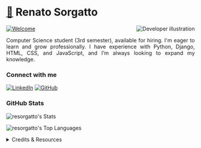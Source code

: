 <h1>
    <a href="https://github.com/resorgatto">🔗</a> 
    <span>Renato Sorgatto</span>
</h1>

<a href="https://git.io/typing-svg">
    <img src="https://readme-typing-svg.herokuapp.com?font=Jetbrains+Mono&size=35&pause=1000&color=4C33FF&random=false&width=500&height=100&lines=Welcome+to+my+profile!%F0%9F%98%81" alt="Welcome" />
</a>

<img align="right" height="310px" style="max-width: 100%; height: auto;" src="971.png" alt="Developer illustration">

<p align="justify">
    Computer Science student (3rd semester), available for hiring. I'm eager to learn and grow professionally. I have experience with Python, Django, HTML, CSS, and JavaScript, and I’m always looking to expand my knowledge.
</p>

<h3 align="left">Connect with me</h3>

[![LinkedIn](https://img.shields.io/badge/-LinkedIn-blue?style=for-the-badge&logo=LinkedIn&logoColor=white)](https://www.linkedin.com/in/renato-sorgatto/)
[![GitHub](https://img.shields.io/badge/-GitHub-black?style=for-the-badge&logo=GitHub&logoColor=white)](https://github.com/resorgatto)

<h3 align="left">GitHub Stats</h3>

![resorgatto's Stats](https://github-readme-stats.vercel.app/api?username=resorgatto&theme=tokyonight&show_icons=true&hide_border=true&count_private=true)

![resorgatto's Top Languages](https://github-readme-stats.vercel.app/api/top-langs/?username=resorgatto&theme=tokyonight&show_icons=true&hide_border=true&layout=compact&langs_count=20)
<br>

<details align="left">
  <summary>Credits & Resources</summary> 
 
  - Badges by <a href="https://shields.io/">shields.io</a><br>
  - GitHub Stats by <a href="https://gh-stats-gen.vercel.app/">joshxfi</a><br>
  - Developer vector by <a href="https://www.freepik.com/vectors/developer">storyset - www.freepik.com</a> (edited by author)
 
  <div align="right">Made by <a href="https://github.com/resorgatto">resorgatto</a>.</div>
</details>
